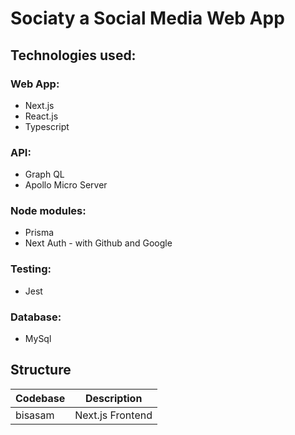 # Sociaty a Social Media Web App

## Technologies used:

### Web App:

- Next.js
- React.js
- Typescript

### API:

- Graph QL
- Apollo Micro Server

### Node modules:

- Prisma
- Next Auth - with Github and Google

### Testing:

- Jest

### Database:

- MySql

## Structure

| Codebase | Description      |
| -------- | ---------------- |
| bisasam  | Next.js Frontend |

